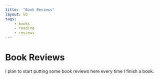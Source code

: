 ```yaml
---
title:  "Book Reviews"
layout: kb
tags:
    - books
    - reading
    - reviews
---
```

# Book Reviews

I plan to start putting some book reviews here every time I finish a book.